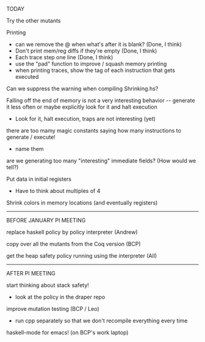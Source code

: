 TODAY

Try the other mutants

Printing
- can we remove the @ when what's after it is blank?  (Done, I think)
- Don't print mem/reg diffs if they're empty (Done, I think)
- Each trace step one line  (Done, I think)
- use the "pad" function to improve / squash memory printing
- when printing traces, show the tag of each instruction that gets executed

Can we suppress the warning when compiling Shrinking.hs?

Falling off the end of memory is not a very interesting behavior -- generate it less often or maybe explicitly look for it and halt execution
- Look for it, halt execution, traps are not interesting (yet)

there are too mamy magic constants saying how many instructions to generate / execute!
- name them

are we generating too many "interesting" immediate fields?  (How would we
tell?)

Put data in initial registers
- Have to think about multiples of 4

Shrink colors in memory locations (and eventually registers)

___________________________________________________________
BEFORE JANUARY PI MEETING

replace haskell policy by policy interpreter
(Andrew)

copy over all the mutants from the Coq version
(BCP)

get the heap safety policy running using the interpreter
(All)

________________________
AFTER PI MEETING

start thinking about stack safety!
  - look at the policy in the draper repo

improve mutation testing (BCP / Leo)
  - run cpp separately so that we don't recompile everything every time

haskell-mode for emacs!  (on BCP's work laptop)

